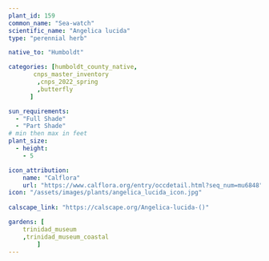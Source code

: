 ```yaml
---
plant_id: 159 
common_name: "Sea-watch"
scientific_name: "Angelica lucida"
type: "perennial herb"

native_to: "Humboldt"

categories: [humboldt_county_native,
       cnps_master_inventory
        ,cnps_2022_spring
        ,butterfly
      ]

sun_requirements:
  - "Full Shade"
  - "Part Shade"
# min then max in feet
plant_size:
  - height: 
    - 5 

icon_attribution: 
    name: "Calflora"
    url: "https://www.calflora.org/entry/occdetail.html?seq_num=mu6848"
icon: "/assets/images/plants/angelica_lucida_icon.jpg"
 
calscape_link: "https://calscape.org/Angelica-lucida-()"

gardens: [ 
    trinidad_museum
    ,trinidad_museum_coastal
        ]
---
```

